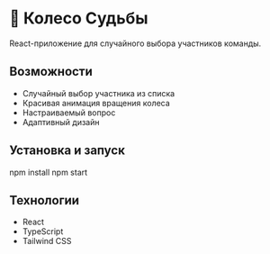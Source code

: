 # 🔮 Колесо Судьбы
React-приложение для случайного выбора участников команды.

## Возможности
- Случайный выбор участника из списка
- Красивая анимация вращения колеса
- Настраиваемый вопрос
- Адаптивный дизайн

## Установка и запуск
npm install
npm start

## Технологии
- React
- TypeScript
- Tailwind CSS
